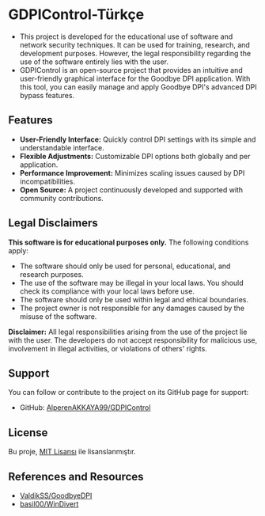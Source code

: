 # GDPIControl-Türkçe
- This project is developed for the educational use of software and network security techniques. It can be used for training, research, and development purposes. However, the legal responsibility regarding the use of the software entirely lies with the user.
- GDPIControl is an open-source project that provides an intuitive and user-friendly graphical interface for the Goodbye DPI application. With this tool, you can easily manage and apply Goodbye DPI's advanced DPI bypass features.

## Features
- **User-Friendly Interface:** Quickly control DPI settings with its simple and understandable interface.
- **Flexible Adjustments:** Customizable DPI options both globally and per application.
- **Performance Improvement:** Minimizes scaling issues caused by DPI incompatibilities.
- **Open Source:** A project continuously developed and supported with community contributions.

## Legal Disclaimers
**This software is for educational purposes only.** The following conditions apply:
- The software should only be used for personal, educational, and research purposes.
- The use of the software may be illegal in your local laws. You should check its compliance with your local laws before use.
- The software should only be used within legal and ethical boundaries.
- The project owner is not responsible for any damages caused by the misuse of the software.

**Disclaimer:** All legal responsibilities arising from the use of the project lie with the user. The developers do not accept responsibility for malicious use, involvement in illegal activities, or violations of others' rights.


## Support
You can follow or contribute to the project on its GitHub page for support:
- GitHub: [AlperenAKKAYA99/GDPIControl](https://github.com/AlperenAKKAYA99/GDPIControl)

## License
Bu proje, [MIT Lisansı](https://opensource.org/licenses/MIT) ile lisanslanmıştır.

## References and Resources
- [ValdikSS/GoodbyeDPI](https://github.com/ValdikSS/GoodbyeDPI)
- [basil00/WinDivert](https://github.com/basil00/WinDivert)
